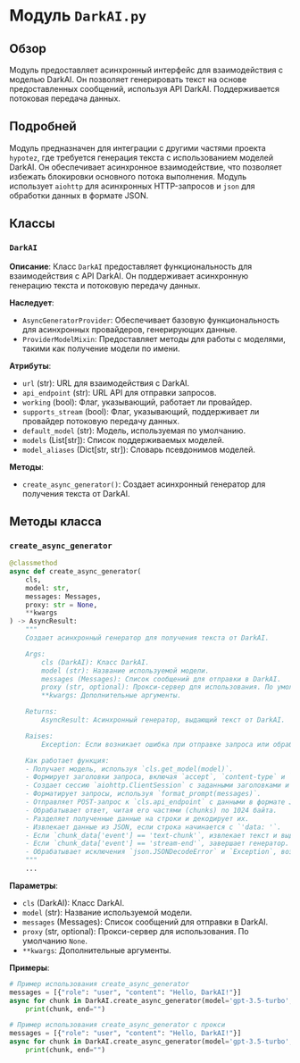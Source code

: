 # Модуль `DarkAI.py`

## Обзор

Модуль предоставляет асинхронный интерфейс для взаимодействия с моделью DarkAI. Он позволяет генерировать текст на основе предоставленных сообщений, используя API DarkAI. Поддерживается потоковая передача данных.

## Подробней

Модуль предназначен для интеграции с другими частями проекта `hypotez`, где требуется генерация текста с использованием моделей DarkAI. Он обеспечивает асинхронное взаимодействие, что позволяет избежать блокировки основного потока выполнения.  Модуль использует `aiohttp` для асинхронных HTTP-запросов и `json` для обработки данных в формате JSON.

## Классы

### `DarkAI`

**Описание**: Класс `DarkAI` предоставляет функциональность для взаимодействия с API DarkAI. Он поддерживает асинхронную генерацию текста и потоковую передачу данных.

**Наследует**:
- `AsyncGeneratorProvider`: Обеспечивает базовую функциональность для асинхронных провайдеров, генерирующих данные.
- `ProviderModelMixin`: Предоставляет методы для работы с моделями, такими как получение модели по имени.

**Атрибуты**:
- `url` (str): URL для взаимодействия с DarkAI.
- `api_endpoint` (str): URL API для отправки запросов.
- `working` (bool): Флаг, указывающий, работает ли провайдер.
- `supports_stream` (bool): Флаг, указывающий, поддерживает ли провайдер потоковую передачу данных.
- `default_model` (str): Модель, используемая по умолчанию.
- `models` (List[str]): Список поддерживаемых моделей.
- `model_aliases` (Dict[str, str]): Словарь псевдонимов моделей.

**Методы**:
- `create_async_generator()`: Создает асинхронный генератор для получения текста от DarkAI.

## Методы класса

### `create_async_generator`

```python
@classmethod
async def create_async_generator(
    cls,
    model: str,
    messages: Messages,
    proxy: str = None,
    **kwargs
) -> AsyncResult:
    """
    Создает асинхронный генератор для получения текста от DarkAI.

    Args:
        cls (DarkAI): Класс DarkAI.
        model (str): Название используемой модели.
        messages (Messages): Список сообщений для отправки в DarkAI.
        proxy (str, optional): Прокси-сервер для использования. По умолчанию `None`.
        **kwargs: Дополнительные аргументы.

    Returns:
        AsyncResult: Асинхронный генератор, выдающий текст от DarkAI.

    Raises:
        Exception: Если возникает ошибка при отправке запроса или обработке ответа.

    Как работает функция:
    - Получает модель, используя `cls.get_model(model)`.
    - Формирует заголовки запроса, включая `accept`, `content-type` и `user-agent`.
    - Создает сессию `aiohttp.ClientSession` с заданными заголовками и таймаутом.
    - Форматирует запросы, используя `format_prompt(messages)`.
    - Отправляет POST-запрос к `cls.api_endpoint` с данными в формате JSON и прокси (если указан).
    - Обрабатывает ответ, читая его частями (chunks) по 1024 байта.
    - Разделяет полученные данные на строки и декодирует их.
    - Извлекает данные из JSON, если строка начинается с `'data: '`.
    - Если `chunk_data['event'] == 'text-chunk'`, извлекает текст и выдает его через `yield`.
    - Если `chunk_data['event'] == 'stream-end'`, завершает генератор.
    - Обрабатывает исключения `json.JSONDecodeError` и `Exception`, возникающие при обработке данных.
    """
    ...
```

**Параметры**:
- `cls` (DarkAI): Класс DarkAI.
- `model` (str): Название используемой модели.
- `messages` (Messages): Список сообщений для отправки в DarkAI.
- `proxy` (str, optional): Прокси-сервер для использования. По умолчанию `None`.
- `**kwargs`: Дополнительные аргументы.

**Примеры**:

```python
# Пример использования create_async_generator
messages = [{"role": "user", "content": "Hello, DarkAI!"}]
async for chunk in DarkAI.create_async_generator(model='gpt-3.5-turbo', messages=messages):
    print(chunk, end="")
```
```python
# Пример использования create_async_generator с прокси
messages = [{"role": "user", "content": "Hello, DarkAI!"}]
async for chunk in DarkAI.create_async_generator(model='gpt-3.5-turbo', messages=messages, proxy="http://proxy.example.com"):
    print(chunk, end="")